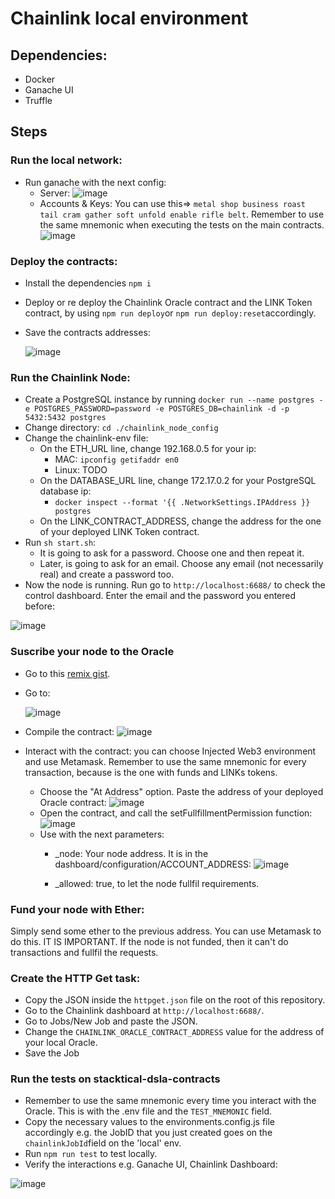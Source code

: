 # Chainlink local environment
## Dependencies:
- Docker
- Ganache UI
- Truffle
## Steps
### Run the local network:
- Run ganache with the next config:
  - Server:
    ![image](https://user-images.githubusercontent.com/25488802/101961352-5043bc80-3be8-11eb-9124-88a83e5b6bf2.png)
  - Accounts & Keys: You can use this=> ```metal shop business roast tail cram gather soft unfold enable rifle belt```. Remember to use the same mnemonic when executing the tests on the main contracts.
    ![image](https://user-images.githubusercontent.com/25488802/101961452-82edb500-3be8-11eb-9de2-5930aada2ddf.png)

### Deploy the contracts:
- Install the dependencies ```npm i```
- Deploy or re deploy the Chainlink Oracle contract and the LINK Token contract, by using ```npm run deploy```or ```npm run deploy:reset```accordingly.
- Save the contracts addresses:
  
  ![image](https://user-images.githubusercontent.com/25488802/101962291-900ba380-3bea-11eb-927f-6e6a946866e7.png)

### Run the Chainlink Node:
- Create a PostgreSQL instance by running ```docker run --name postgres -e POSTGRES_PASSWORD=password -e POSTGRES_DB=chainlink -d -p 5432:5432 postgres```
- Change directory: ```cd ./chainlink_node_config```
- Change the chainlink-env file:
  - On the ETH_URL line, change 192.168.0.5 for your ip:
    - MAC: ```ipconfig getifaddr en0```
    - Linux: TODO
  - On the DATABASE_URL line, change 172.17.0.2 for your PostgreSQL database ip:
    - ```docker inspect --format '{{ .NetworkSettings.IPAddress }} postgres```
  - On the LINK_CONTRACT_ADDRESS, change the address for the one of your deployed LINK Token contract.
- Run ```sh start.sh```:
  - It is going to ask for a password. Choose one and then repeat it.
  - Later, is going to ask for an email. Choose any email (not necessarily real) and create a password too.
- Now the node is running. Run go to ```http://localhost:6688/``` to check the control dashboard. Enter the email and the password you entered before: 

![image](https://user-images.githubusercontent.com/25488802/101963364-48d2e200-3bed-11eb-8465-faa67abac055.png)

### Suscribe your node to the Oracle 
- Go to this [remix gist](https://remix.ethereum.org/#gist=03a079b9055f42d993d0066d6f454c6f&optimize=true&version=soljson-v0.4.24+commit.e67f0147.js&runs=200&evmVersion=null).
- Go to: 

   ![image](https://user-images.githubusercontent.com/25488802/101963569-ca2a7480-3bed-11eb-9d44-967c729c61da.png)

- Compile the contract:
  ![image](https://user-images.githubusercontent.com/25488802/101963659-0362e480-3bee-11eb-99c9-4ba64ad057a3.png)

- Interact with the contract: you can choose Injected Web3 environment and use Metamask. Remember to use the same mnemonic for every transaction, because is the one with funds and LINKs tokens.
  - Choose the "At Address" option. Paste the address of your deployed Oracle contract: ![image](https://user-images.githubusercontent.com/25488802/101963812-6f454d00-3bee-11eb-8654-1d599389d323.png)
  - Open the contract, and call the setFullfillmentPermission function:
  ![image](https://user-images.githubusercontent.com/25488802/101963869-9dc32800-3bee-11eb-8357-5b93d2cb0eee.png)
  - Use with the next parameters:
    - _node: Your node address. It is in the dashboard/configuration/ACCOUNT_ADDRESS: ![image](https://user-images.githubusercontent.com/25488802/101964091-f397d000-3bee-11eb-8842-be219b36974d.png)

    - _allowed: true, to let the node fullfil requirements.

### Fund your node with Ether:
 Simply send some ether to the previous address. You can use Metamask to do this. IT IS IMPORTANT. If the node is not funded, then it can't do transactions and fullfil the requests.
 
### Create the HTTP Get task:
- Copy the JSON inside the ```httpget.json``` file on the root of this repository.
- Go to the Chainlink dashboard at ```http://localhost:6688/```.
- Go to Jobs/New Job and paste the JSON.
- Change the ```CHAINLINK_ORACLE_CONTRACT_ADDRESS``` value for the address of your local Oracle.
- Save the Job

### Run the tests on stacktical-dsla-contracts
- Remember to use the same mnemonic every time you interact with the Oracle. This is with the .env file and the ```TEST_MNEMONIC``` field.
- Copy the necessary values to the environments.config.js file accordingly e.g. the JobID that you just created goes on the ```chainlinkJobId```field on the 'local' env.
- Run ```npm run test``` to test locally.
- Verify the interactions e.g. Ganache UI, Chainlink Dashboard:

![image](https://user-images.githubusercontent.com/25488802/101964773-45d9f080-3bf1-11eb-8753-0d41fddd15f1.png)

